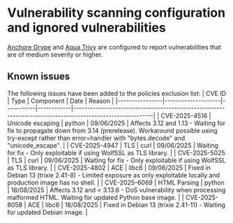 # Vulnerability scanning configuration and ignored vulnerabilities
[Anchore Grype](https://github.com/anchore/grype/) and [Aqua Trivy](https://www.aquasec.com/products/trivy/) are configured to report vulnerabilities that are of medium severity or higher. 

## Known issues
The following issues have been added to the policies exclusion list:
| CVE ID         | Type               | Component | Date       | Reason                                                                                                   |
|----------------|--------------------|-----------|------------|----------------------------------------------------------------------------------------------------------|
| CVE-2025-4516  | Unicode escaping   | python    | 09/06/2025 | Affects 3.12 and 1.13 - Waiting for fix to propagate down from 3.14 (prerelease). Workaround possible using try-except rather than error=handler with "bytes.decode" and "unicode_escape". |
| CVE-2025-4947  | TLS                | curl      | 09/06/2025 | Waiting for fix - Only exploitable if using WolfSSL as TLS library.                                      |
| CVE-2025-5025  | TLS                | curl      | 09/06/2025 | Waiting for fix - Only exploitable if using WolfSSL as TLS library.                                      |
| CVE-2025-4802  | ACE                | libc6     | 09/06/2025 | Fixed in Debian 13 (trixie 2.41-8) - Limited exposure as only exploitable locally and production image has no shell.     |
| CVE-2025-6069  | HTML Parsing       | python    | 18/08/2025 | Affects 3.12 and < 3.13.6 - DoS vulnerability when processing malformed HTML. Waiting for updated Python base image. |
| CVE-2025-8058  | ACE                | libc6     | 18/08/2025 | Fixed in Debian 13 (trixie 2.41-11) - Waiting for updated Debian image. |
